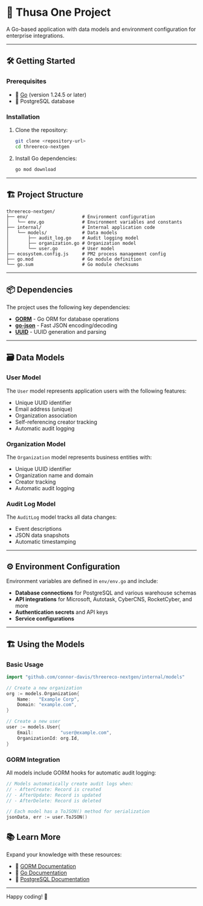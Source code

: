 # 🚀 Thusa One Project

A Go-based application with data models and environment configuration for enterprise integrations.

---

## 🛠️ Getting Started

### Prerequisites

- 🐹 [Go](https://golang.org/) (version 1.24.5 or later)
- 🐘 PostgreSQL database

### Installation

1. Clone the repository:

   ```bash
   git clone <repository-url>
   cd threereco-nextgen
   ```

2. Install Go dependencies:
   ```bash
   go mod download
   ```

---

## 🏗️ Project Structure

```
threereco-nextgen/
├── env/                    # Environment configuration
│   └── env.go              # Environment variables and constants
├── internal/               # Internal application code
│   └── models/             # Data models
│       ├── audit_log.go    # Audit logging model
│       ├── organization.go # Organization model
│       └── user.go         # User model
├── ecosystem.config.js     # PM2 process management config
├── go.mod                  # Go module definition
└── go.sum                  # Go module checksums
```

---

## 📦 Dependencies

The project uses the following key dependencies:

- **[GORM](https://gorm.io/)** - Go ORM for database operations
- **[go-json](https://github.com/goccy/go-json)** - Fast JSON encoding/decoding
- **[UUID](https://github.com/google/uuid)** - UUID generation and parsing

---

## 🗃️ Data Models

### User Model

The `User` model represents application users with the following features:

- Unique UUID identifier
- Email address (unique)
- Organization association
- Self-referencing creator tracking
- Automatic audit logging

### Organization Model

The `Organization` model represents business entities with:

- Unique UUID identifier
- Organization name and domain
- Creator tracking
- Automatic audit logging

### Audit Log Model

The `AuditLog` model tracks all data changes:

- Event descriptions
- JSON data snapshots
- Automatic timestamping

---

## ⚙️ Environment Configuration

Environment variables are defined in `env/env.go` and include:

- **Database connections** for PostgreSQL and various warehouse schemas
- **API integrations** for Microsoft, Autotask, CyberCNS, RocketCyber, and more
- **Authentication secrets** and API keys
- **Service configurations**

---

## 🏗️ Using the Models

### Basic Usage

```go
import "github.com/connor-davis/threereco-nextgen/internal/models"

// Create a new organization
org := models.Organization{
    Name:   "Example Corp",
    Domain: "example.com",
}

// Create a new user
user := models.User{
    Email:          "user@example.com",
    OrganizationId: org.Id,
}
```

### GORM Integration

All models include GORM hooks for automatic audit logging:

```go
// Models automatically create audit logs when:
// - AfterCreate: Record is created
// - AfterUpdate: Record is updated
// - AfterDelete: Record is deleted

// Each model has a ToJSON() method for serialization
jsonData, err := user.ToJSON()
```

## 📚 Learn More

Expand your knowledge with these resources:

- 📖 [GORM Documentation](https://gorm.io/docs/)
- 🐹 [Go Documentation](https://golang.org/doc/)
- 🐘 [PostgreSQL Documentation](https://www.postgresql.org/docs/)

---

Happy coding! 🎉
